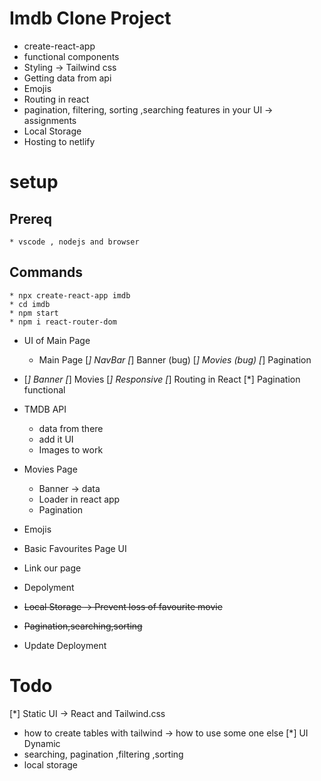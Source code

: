 # Imdb Clone Project 

* create-react-app
* functional components
* Styling  -> Tailwind css
* Getting data from api
* Emojis
* Routing in react
* pagination, filtering, sorting ,searching features in your UI -> assignments
* Local Storage
* Hosting to netlify

# setup

## Prereq

    * vscode , nodejs and browser

## Commands

    * npx create-react-app imdb
    * cd imdb
    * npm start
    * npm i react-router-dom


* UI of Main Page
  * Main Page
    [*] NavBar
    [*] Banner  (bug)
    [*] Movies  (bug)
    [*] Pagination


* <!-- Improve  -->

  [*] Banner
  [*] Movies
  [*] Responsive
  [*] Routing in React
  [*] Pagination functional
* TMDB API

  * data from there
  * add it UI
  * Images to work


* Movies Page
  * Banner -> data
  * Loader in react app
  * Pagination
* Emojis
* Basic Favourites Page UI
* Link our page
* Depolyment
* ~~Local Storage -> Prevent loss of favourite movie~~
* ~~Pagination,searching,sorting~~
* Update Deployment



# Todo

 
[*] Static UI -> React and Tailwind.css
  * how to create tables with tailwind -> how to use some one else
[*] UI Dynamic  
* searching, pagination ,filtering ,sorting 
* local storage 
